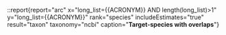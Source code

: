::report{report="arc" x="long_list={{ACRONYM}} AND length(long_list)>1" y="long_list={{ACRONYM}}" rank="species" includeEstimates="true" result="taxon" taxonomy="ncbi" caption="**Target-species with overlaps**"}
